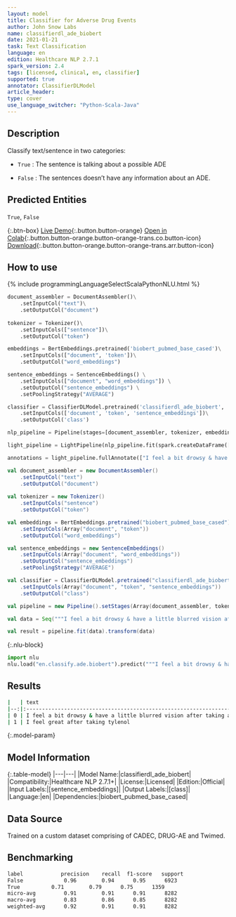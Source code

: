```yaml
---
layout: model
title: Classifier for Adverse Drug Events
author: John Snow Labs
name: classifierdl_ade_biobert
date: 2021-01-21
task: Text Classification
language: en
edition: Healthcare NLP 2.7.1
spark_version: 2.4
tags: [licensed, clinical, en, classifier]
supported: true
annotator: ClassifierDLModel
article_header:
type: cover
use_language_switcher: "Python-Scala-Java"
---
```


## Description

Classify text/sentence in two categories:

- `True` : The sentence is talking about a possible ADE

- `False` : The sentences doesn’t have any information about an ADE.

## Predicted Entities

`True`, `False`

{:.btn-box}
[Live Demo](https://demo.johnsnowlabs.com/healthcare/PP_ADE/){:.button.button-orange}
[Open in Colab](https://colab.research.google.com/github/JohnSnowLabs/spark-nlp-workshop/blob/master/tutorials/Certification_Trainings/Healthcare/16.Adverse_Drug_Event_ADE_NER_and_Classifier.ipynb){:.button.button-orange.button-orange-trans.co.button-icon}
[Download](https://s3.amazonaws.com/auxdata.johnsnowlabs.com/clinical/models/classifierdl_ade_biobert_en_2.7.1_2.4_1611243410222.zip){:.button.button-orange.button-orange-trans.arr.button-icon}

## How to use



<div class="tabs-box" markdown="1">
{% include programmingLanguageSelectScalaPythonNLU.html %}

```python
document_assembler = DocumentAssembler()\
    .setInputCol("text")\
    .setOutputCol("document")
         
tokenizer = Tokenizer()\
    .setInputCols(["sentence"])\
    .setOutputCol("token")

embeddings = BertEmbeddings.pretrained('biobert_pubmed_base_cased')\
    .setInputCols(["document", 'token'])\
    .setOutputCol("word_embeddings")

sentence_embeddings = SentenceEmbeddings() \
    .setInputCols(["document", "word_embeddings"]) \
    .setOutputCol("sentence_embeddings") \
    .setPoolingStrategy("AVERAGE")

classifier = ClassifierDLModel.pretrained('classifierdl_ade_biobert', 'en', 'clinical/models')\
    .setInputCols(['document', 'token', 'sentence_embeddings'])\
    .setOutputCol('class')

nlp_pipeline = Pipeline(stages=[document_assembler, tokenizer, embeddings, sentence_embeddings, classifier])

light_pipeline = LightPipeline(nlp_pipeline.fit(spark.createDataFrame([['']]).toDF("text")))

annotations = light_pipeline.fullAnnotate(["I feel a bit drowsy & have a little blurred vision after taking an insulin", "I feel great after taking tylenol"])
```

```scala
val document_assembler = new DocumentAssembler()
    .setInputCol("text")
    .setOutputCol("document")
         
val tokenizer = new Tokenizer()
    .setInputCols("sentence")
    .setOutputCol("token")

val embeddings = BertEmbeddings.pretrained("biobert_pubmed_base_cased")
	.setInputCols(Array("document", "token"))
	.setOutputCol("word_embeddings")

val sentence_embeddings = new SentenceEmbeddings()
	.setInputCols(Array("document", "word_embeddings"))
	.setOutputCol("sentence_embeddings")
	.setPoolingStrategy("AVERAGE")

val classifier = ClassifierDLModel.pretrained("classifierdl_ade_biobert", "en", "clinical/models")
	.setInputCols(Array("document", "token", "sentence_embeddings"))
	.setOutputCol("class")

val pipeline = new Pipeline().setStages(Array(document_assembler, tokenizer, embeddings, sentence_embeddings, classifier))

val data = Seq("""I feel a bit drowsy & have a little blurred vision after taking an insulin, I feel great after taking tylenol""").toDS().toDF("text")

val result = pipeline.fit(data).transform(data)
```



{:.nlu-block}
```python
import nlu
nlu.load("en.classify.ade.biobert").predict("""I feel a bit drowsy & have a little blurred vision after taking an insulin""")
```

</div>

## Results

```bash
|   | text                                                                       | label |
|--:|:---------------------------------------------------------------------------|:------|
| 0 | I feel a bit drowsy & have a little blurred vision after taking an insulin | True  |
| 1 | I feel great after taking tylenol                                          | False |

```

{:.model-param}
## Model Information

{:.table-model}
|---|---|
|Model Name:|classifierdl_ade_biobert|
|Compatibility:|Healthcare NLP 2.7.1+|
|License:|Licensed|
|Edition:|Official|
|Input Labels:|[sentence_embeddings]|
|Output Labels:|[class]|
|Language:|en|
|Dependencies:|biobert_pubmed_base_cased|

## Data Source

Trained on a custom dataset comprising of CADEC, DRUG-AE and Twimed.

## Benchmarking

```bash
label            precision    recall  f1-score   support
False       	  0.96        0.94      0.95      6923
True       	  0.71        0.79      0.75      1359
micro-avg         0.91        0.91      0.91      8282
macro-avg         0.83        0.86      0.85      8282
weighted-avg      0.92        0.91      0.91      8282
```
